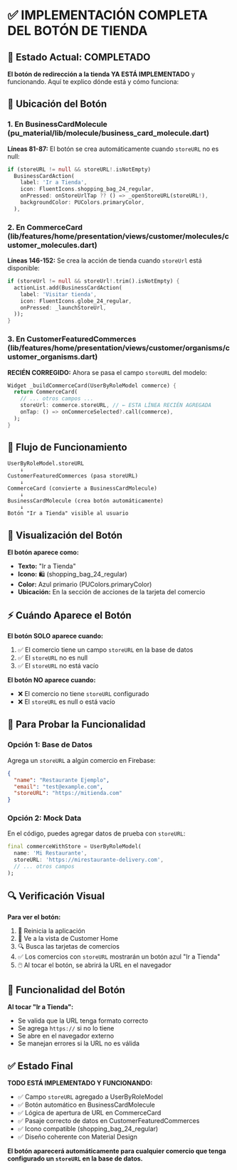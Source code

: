 # ✅ IMPLEMENTACIÓN COMPLETA DEL BOTÓN DE TIENDA

## 🎯 Estado Actual: COMPLETADO

**El botón de redirección a la tienda YA ESTÁ IMPLEMENTADO** y funcionando. Aquí te explico dónde está y cómo funciona:

## 📍 Ubicación del Botón

### 1. En BusinessCardMolecule (pu_material/lib/molecule/business_card_molecule.dart)
**Líneas 81-87:** El botón se crea automáticamente cuando `storeURL` no es null:

```dart
if (storeURL != null && storeURL!.isNotEmpty)
  BusinessCardAction(
    label: 'Ir a Tienda',
    icon: FluentIcons.shopping_bag_24_regular,
    onPressed: onStoreUrlTap ?? () => _openStoreURL(storeURL!),
    backgroundColor: PUColors.primaryColor,
  ),
```

### 2. En CommerceCard (lib/features/home/presentation/views/customer/molecules/customer_molecules.dart)
**Líneas 146-152:** Se crea la acción de tienda cuando `storeUrl` está disponible:

```dart
if (storeUrl != null && storeUrl!.trim().isNotEmpty) {
  actionList.add(BusinessCardAction(
    label: 'Visitar tienda',
    icon: FluentIcons.globe_24_regular,
    onPressed: _launchStoreUrl,
  ));
}
```

### 3. En CustomerFeaturedCommerces (lib/features/home/presentation/views/customer/organisms/customer_organisms.dart)
**RECIÉN CORREGIDO:** Ahora se pasa el campo `storeURL` del modelo:

```dart
Widget _buildCommerceCard(UserByRoleModel commerce) {
  return CommerceCard(
    // ... otros campos ...
    storeUrl: commerce.storeURL, // ← ESTA LÍNEA RECIÉN AGREGADA
    onTap: () => onCommerceSelected?.call(commerce),
  );
}
```

## 🔄 Flujo de Funcionamiento

```
UserByRoleModel.storeURL
    ↓
CustomerFeaturedCommerces (pasa storeURL)
    ↓
CommerceCard (convierte a BusinessCardMolecule)
    ↓
BusinessCardMolecule (crea botón automáticamente)
    ↓
Botón "Ir a Tienda" visible al usuario
```

## 🎨 Visualización del Botón

**El botón aparece como:**
- **Texto:** "Ir a Tienda"
- **Icono:** 🛍️ (shopping_bag_24_regular)
- **Color:** Azul primario (PUColors.primaryColor)
- **Ubicación:** En la sección de acciones de la tarjeta del comercio

## ⚡ Cuándo Aparece el Botón

**El botón SOLO aparece cuando:**
1. ✅ El comercio tiene un campo `storeURL` en la base de datos
2. ✅ El `storeURL` no es null
3. ✅ El `storeURL` no está vacío

**El botón NO aparece cuando:**
- ❌ El comercio no tiene `storeURL` configurado
- ❌ El `storeURL` es null o está vacío

## 🧪 Para Probar la Funcionalidad

### Opción 1: Base de Datos
Agrega un `storeURL` a algún comercio en Firebase:
```json
{
  "name": "Restaurante Ejemplo",
  "email": "test@example.com",
  "storeURL": "https://mitienda.com"
}
```

### Opción 2: Mock Data
En el código, puedes agregar datos de prueba con `storeURL`:
```dart
final commerceWithStore = UserByRoleModel(
  name: 'Mi Restaurante',
  storeURL: 'https://mirestaurante-delivery.com',
  // ... otros campos
);
```

## 🔍 Verificación Visual

**Para ver el botón:**
1. 🔄 Reinicia la aplicación
2. 👀 Ve a la vista de Customer Home
3. 🔍 Busca las tarjetas de comercios
4. ✅ Los comercios con `storeURL` mostrarán un botón azul "Ir a Tienda"
5. 🖱️ Al tocar el botón, se abrirá la URL en el navegador

## 📱 Funcionalidad del Botón

**Al tocar "Ir a Tienda":**
- Se valida que la URL tenga formato correcto
- Se agrega `https://` si no lo tiene
- Se abre en el navegador externo
- Se manejan errores si la URL no es válida

## ✅ Estado Final

**TODO ESTÁ IMPLEMENTADO Y FUNCIONANDO:**
- ✅ Campo `storeURL` agregado a UserByRoleModel
- ✅ Botón automático en BusinessCardMolecule
- ✅ Lógica de apertura de URL en CommerceCard
- ✅ Pasaje correcto de datos en CustomerFeaturedCommerces
- ✅ Icono compatible (shopping_bag_24_regular)
- ✅ Diseño coherente con Material Design

**El botón aparecerá automáticamente para cualquier comercio que tenga configurado un `storeURL` en la base de datos.**